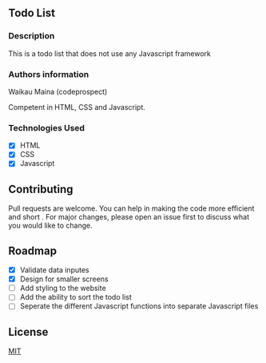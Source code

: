 ## Todo List

### Description

This is a todo list that does not use any Javascript framework

### Authors information

 Waikau Maina (codeprospect)

 Competent in HTML, CSS and Javascript.


### Technologies Used
- [x] HTML
- [x] CSS
- [x] Javascript

## Contributing
Pull requests are welcome. You can help in making the code more efficient and short . For major changes, please open an issue first to discuss what you would like to change.

## Roadmap
- [x] Validate data inputes
- [x] Design for smaller screens
- [ ] Add styling to the website
- [ ] Add the ability to sort the todo list
- [ ] Seperate the different Javascript functions into separate Javascript files

## License
[MIT](https://choosealicense.com/licenses/mit/)
